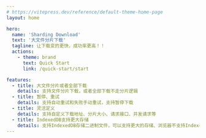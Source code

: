 ```yaml
---
# https://vitepress.dev/reference/default-theme-home-page
layout: home

hero:
  name: 'Sharding Download'
  text: '大文件分片下载'
  tagline: 让下载变的更快，成功率更高！！
  actions:
    - theme: brand
      text: Quick Start
      link: /quick-start/start

features:
  - title: 大文件分片或者全部下载
    details: 支持文件分片下载，或者全部下载不走分片逻辑
  - title: 暂停、重试
    details: 支持自动重试和失败手动重试，支持暂停下载
  - title: 灵活定义
    details: 支持自定义下载地址、分片大小、请求接口、并发请求等
  - title: IndexedDB支持更大存储
    details: 支持IndexedDB存储二进制文件，可以支持更大的存储、浏览器不支持IndexedDB时会降级到内存
---
```

